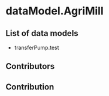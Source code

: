 # dataModel.AgriMill

## List of data models

- transferPump.test

## Contributors

## Contribution

